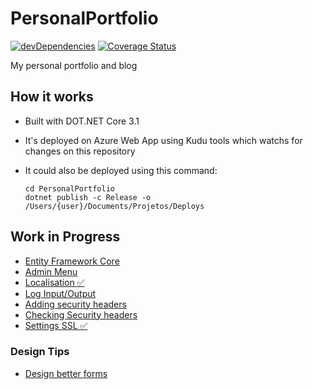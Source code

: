 # PersonalPortfolio

 [![devDependencies](https://travis-ci.org/fontiana/Personal-Portfolio.svg?branch=master)](https://api.travis-ci.org/fontiana/PersonalPortfolio.svg?branch=master)
[![Coverage Status](https://coveralls.io/repos/github/fontiana/personal-portfolio/badge.svg?branch=master)](https://coveralls.io/github/fontiana/personal-portfolio?branch=master)

My personal portfolio and blog

## How it works

- Built with DOT.NET Core 3.1
- It's deployed on Azure Web App using Kudu tools which watchs for changes on this repository
- It could also be deployed using this command:

   ```shell
   cd PersonalPortfolio
   dotnet publish -c Release -o /Users/{user}/Documents/Projetos/Deploys
   ```

## Work in Progress

- [Entity Framework Core](https://docs.microsoft.com/en-us/aspnet/core/data/ef-rp/intro?view=aspnetcore-3.1&tabs=visual-studio)
- [Admin Menu](https://bootstrapious.com/p/bootstrap-sidebar)
- [Localisation :white_check_mark:](https://andrewlock.net/adding-localisation-to-an-asp-net-core-application/)
- [Log Input/Output](https://exceptionnotfound.net/using-middleware-to-log-requests-and-responses-in-asp-net-core/)
- [Adding security headers](https://andrewlock.net/adding-default-security-headers-in-asp-net-core/)
- [Checking Security headers](https://securityheaders.com/?q=www.victorfontana.com.br&followRedirects=on)
- [Settings SSL :white_check_mark:](https://www.hanselman.com/blog/SecuringAnAzureAppServiceWebsiteUnderSSLInMinutesWithLetsEncrypt.aspx)

### Design Tips

- [Design better forms](https://uxdesign.cc/design-better-forms-96fadca0f49c)
